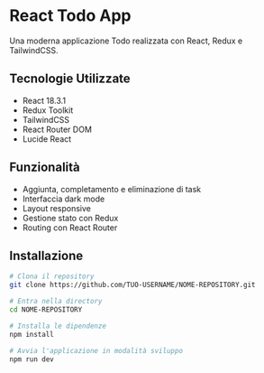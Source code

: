 # React Todo App

Una moderna applicazione Todo realizzata con React, Redux e TailwindCSS.

## Tecnologie Utilizzate

- React 18.3.1
- Redux Toolkit
- TailwindCSS
- React Router DOM
- Lucide React

## Funzionalità

- Aggiunta, completamento e eliminazione di task
- Interfaccia dark mode
- Layout responsive
- Gestione stato con Redux
- Routing con React Router

## Installazione

```bash
# Clona il repository
git clone https://github.com/TUO-USERNAME/NOME-REPOSITORY.git

# Entra nella directory
cd NOME-REPOSITORY

# Installa le dipendenze
npm install

# Avvia l'applicazione in modalità sviluppo
npm run dev